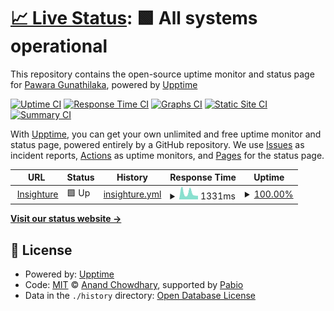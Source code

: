# [📈 Live Status](https://PawaraGunathilaka.github.io/upptime-test): <!--live status--> **🟩 All systems operational**

This repository contains the open-source uptime monitor and status page for [Pawara Gunathilaka](https://PawaraGunathilaka.github.io/upptime-test), powered by [Upptime](https://github.com/upptime/upptime)

[![Uptime CI](https://github.com/PawaraGunathilaka/upptime-test/workflows/Uptime%20CI/badge.svg)](https://github.com/PawaraGunathilaka/upptime-test/actions?query=workflow%3A%22Uptime+CI%22)
[![Response Time CI](https://github.com/PawaraGunathilaka/upptime-test/workflows/Response%20Time%20CI/badge.svg)](https://github.com/PawaraGunathilaka/upptime-test/actions?query=workflow%3A%22Response+Time+CI%22)
[![Graphs CI](https://github.com/PawaraGunathilaka/upptime-test/workflows/Graphs%20CI/badge.svg)](https://github.com/PawaraGunathilaka/upptime-test/actions?query=workflow%3A%22Graphs+CI%22)
[![Static Site CI](https://github.com/PawaraGunathilaka/upptime-test/workflows/Static%20Site%20CI/badge.svg)](https://github.com/PawaraGunathilaka/upptime-test/actions?query=workflow%3A%22Static+Site+CI%22)
[![Summary CI](https://github.com/PawaraGunathilaka/upptime-test/workflows/Summary%20CI/badge.svg)](https://github.com/PawaraGunathilaka/upptime-test/actions?query=workflow%3A%22Summary+CI%22)

With [Upptime](https://upptime.js.org), you can get your own unlimited and free uptime monitor and status page, powered entirely by a GitHub repository. We use [Issues](https://github.com/PawaraGunathilaka/upptime-test/issues) as incident reports, [Actions](https://github.com/PawaraGunathilaka/upptime-test/actions) as uptime monitors, and [Pages](https://PawaraGunathilaka.github.io/upptime-test) for the status page.

<!--start: status pages-->
<!-- This summary is generated by Upptime (https://github.com/upptime/upptime) -->
<!-- Do not edit this manually, your changes will be overwritten -->
<!-- prettier-ignore -->
| URL | Status | History | Response Time | Uptime |
| --- | ------ | ------- | ------------- | ------ |
| <img alt="" src="https://icons.duckduckgo.com/ip3/www.insighture.com.ico" height="13"> [Insighture](https://www.insighture.com) | 🟩 Up | [insighture.yml](https://github.com/PawaraGunathilaka/upptime-test/commits/HEAD/history/insighture.yml) | <details><summary><img alt="Response time graph" src="./graphs/insighture/response-time-week.png" height="20"> 1331ms</summary><br><a href="https://PawaraGunathilaka.github.io/upptime-test/history/insighture"><img alt="Response time 1148" src="https://img.shields.io/endpoint?url=https%3A%2F%2Fraw.githubusercontent.com%2FPawaraGunathilaka%2Fupptime-test%2FHEAD%2Fapi%2Finsighture%2Fresponse-time.json"></a><br><a href="https://PawaraGunathilaka.github.io/upptime-test/history/insighture"><img alt="24-hour response time 967" src="https://img.shields.io/endpoint?url=https%3A%2F%2Fraw.githubusercontent.com%2FPawaraGunathilaka%2Fupptime-test%2FHEAD%2Fapi%2Finsighture%2Fresponse-time-day.json"></a><br><a href="https://PawaraGunathilaka.github.io/upptime-test/history/insighture"><img alt="7-day response time 1331" src="https://img.shields.io/endpoint?url=https%3A%2F%2Fraw.githubusercontent.com%2FPawaraGunathilaka%2Fupptime-test%2FHEAD%2Fapi%2Finsighture%2Fresponse-time-week.json"></a><br><a href="https://PawaraGunathilaka.github.io/upptime-test/history/insighture"><img alt="30-day response time 1228" src="https://img.shields.io/endpoint?url=https%3A%2F%2Fraw.githubusercontent.com%2FPawaraGunathilaka%2Fupptime-test%2FHEAD%2Fapi%2Finsighture%2Fresponse-time-month.json"></a><br><a href="https://PawaraGunathilaka.github.io/upptime-test/history/insighture"><img alt="1-year response time 1148" src="https://img.shields.io/endpoint?url=https%3A%2F%2Fraw.githubusercontent.com%2FPawaraGunathilaka%2Fupptime-test%2FHEAD%2Fapi%2Finsighture%2Fresponse-time-year.json"></a></details> | <details><summary><a href="https://PawaraGunathilaka.github.io/upptime-test/history/insighture">100.00%</a></summary><a href="https://PawaraGunathilaka.github.io/upptime-test/history/insighture"><img alt="All-time uptime 100.00%" src="https://img.shields.io/endpoint?url=https%3A%2F%2Fraw.githubusercontent.com%2FPawaraGunathilaka%2Fupptime-test%2FHEAD%2Fapi%2Finsighture%2Fuptime.json"></a><br><a href="https://PawaraGunathilaka.github.io/upptime-test/history/insighture"><img alt="24-hour uptime 100.00%" src="https://img.shields.io/endpoint?url=https%3A%2F%2Fraw.githubusercontent.com%2FPawaraGunathilaka%2Fupptime-test%2FHEAD%2Fapi%2Finsighture%2Fuptime-day.json"></a><br><a href="https://PawaraGunathilaka.github.io/upptime-test/history/insighture"><img alt="7-day uptime 100.00%" src="https://img.shields.io/endpoint?url=https%3A%2F%2Fraw.githubusercontent.com%2FPawaraGunathilaka%2Fupptime-test%2FHEAD%2Fapi%2Finsighture%2Fuptime-week.json"></a><br><a href="https://PawaraGunathilaka.github.io/upptime-test/history/insighture"><img alt="30-day uptime 100.00%" src="https://img.shields.io/endpoint?url=https%3A%2F%2Fraw.githubusercontent.com%2FPawaraGunathilaka%2Fupptime-test%2FHEAD%2Fapi%2Finsighture%2Fuptime-month.json"></a><br><a href="https://PawaraGunathilaka.github.io/upptime-test/history/insighture"><img alt="1-year uptime 100.00%" src="https://img.shields.io/endpoint?url=https%3A%2F%2Fraw.githubusercontent.com%2FPawaraGunathilaka%2Fupptime-test%2FHEAD%2Fapi%2Finsighture%2Fuptime-year.json"></a></details>

<!--end: status pages-->

[**Visit our status website →**](https://PawaraGunathilaka.github.io/upptime-test)

## 📄 License

- Powered by: [Upptime](https://github.com/upptime/upptime)
- Code: [MIT](./LICENSE) © [Anand Chowdhary](https://anandchowdhary.com), supported by [Pabio](https://pabio.com)
- Data in the `./history` directory: [Open Database License](https://opendatacommons.org/licenses/odbl/1-0/)

